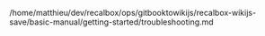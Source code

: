 /home/matthieu/dev/recalbox/ops/gitbooktowikijs/recalbox-wikijs-save/basic-manual/getting-started/troubleshooting.md